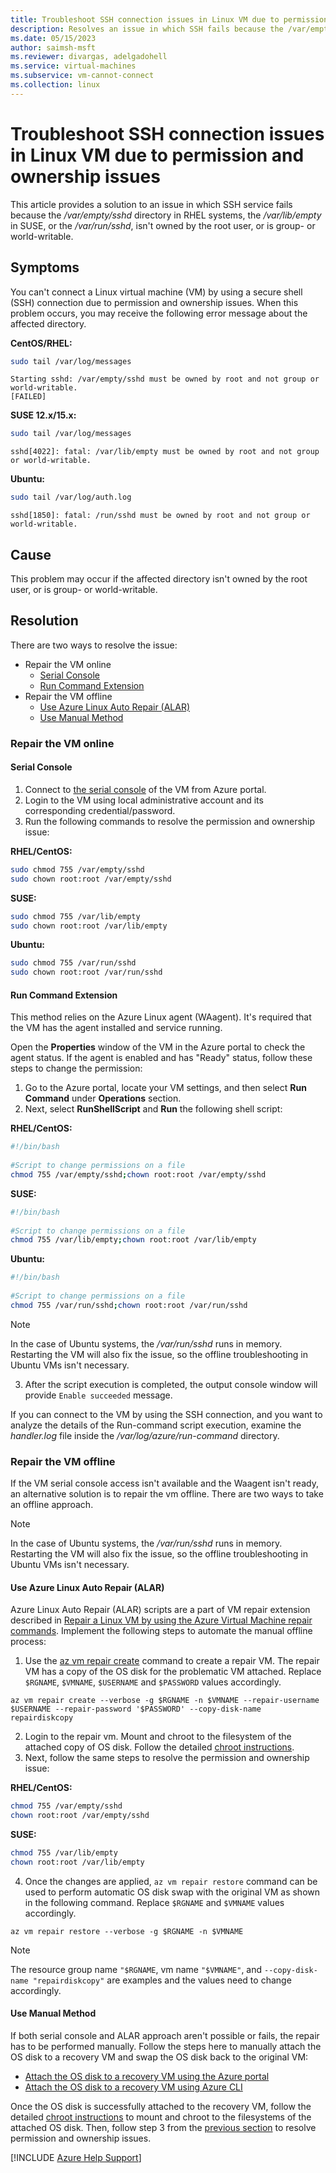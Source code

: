 ```yaml
---
title: Troubleshoot SSH connection issues in Linux VM due to permission and ownership issues 
description: Resolves an issue in which SSH fails because the /var/empty/sshd, or /var/lib/empty, or /var/run/sshd directory isn't owned by the root user, or is group- or world-writable.
ms.date: 05/15/2023
author: saimsh-msft
ms.reviewer: divargas, adelgadohell
ms.service: virtual-machines
ms.subservice: vm-cannot-connect
ms.collection: linux
---
```


# Troubleshoot SSH connection issues in Linux VM due to permission and ownership issues

This article provides a solution to an issue in which SSH service fails because the _/var/empty/sshd_ directory in RHEL systems, the _/var/lib/empty_ in SUSE, or the _/var/run/sshd_, isn't owned by the root user, or is group- or world-writable.

## Symptoms

You can't connect a Linux virtual machine (VM) by using a secure shell (SSH) connection due to permission and ownership issues. When this problem occurs, you may receive the following error message about the affected directory.

**CentOS/RHEL:**

```bash
sudo tail /var/log/messages
```

```output
Starting sshd: /var/empty/sshd must be owned by root and not group or world-writable.  
[FAILED]
```

**SUSE 12.x/15.x:**

```bash
sudo tail /var/log/messages
```

```output
sshd[4022]: fatal: /var/lib/empty must be owned by root and not group or world-writable.
```

**Ubuntu:**

```bash
sudo tail /var/log/auth.log
```

```output
sshd[1850]: fatal: /run/sshd must be owned by root and not group or world-writable.
```

## Cause

This problem may occur if the affected directory isn't owned by the root user, or is group- or world-writable.

## Resolution

There are two ways to resolve the issue:

* Repair the VM online
  * [Serial Console](#onlinetroubleshooting-serialconsole)
  * [Run Command Extension](#onlinetroubleshooting-runcommand)
* Repair the VM offline
  * [Use Azure Linux Auto Repair (ALAR)](#offlinetroubleshooting-repairvm)
  * [Use Manual Method](#offlinetroubleshooting-manualvm)

### <a id="onlinetroubleshooting"></a>Repair the VM online

#### <a id="onlinetroubleshooting-serialconsole"></a>Serial Console

1. Connect to [the serial console](./serial-console-linux.md) of the VM from Azure portal.
2. Login to the VM using local administrative account and its corresponding credential/password.
3. Run the following commands to resolve the permission and ownership issue:

**RHEL/CentOS:**

```bash
sudo chmod 755 /var/empty/sshd
sudo chown root:root /var/empty/sshd
```

**SUSE:**

```bash
sudo chmod 755 /var/lib/empty
sudo chown root:root /var/lib/empty
```

**Ubuntu:**

```bash
sudo chmod 755 /var/run/sshd
sudo chown root:root /var/run/sshd
```

#### <a id="onlinetroubleshooting-runcommand"></a>Run Command Extension

This method relies on the Azure Linux agent (WAagent). It's required that the VM has the agent installed and service running.

Open the **Properties** window of the VM in the Azure portal to check the agent status. If the agent is enabled and has "Ready" status, follow these steps to change the permission:

1. Go to the Azure portal, locate your VM settings, and then select **Run Command**  under **Operations** section.
2. Next, select **RunShellScript** and **Run** the following shell script:

**RHEL/CentOS:**

```bash
#!/bin/bash
    
#Script to change permissions on a file
chmod 755 /var/empty/sshd;chown root:root /var/empty/sshd
```

**SUSE:**

```bash
#!/bin/bash
    
#Script to change permissions on a file
chmod 755 /var/lib/empty;chown root:root /var/lib/empty
```

**Ubuntu:**

```bash
#!/bin/bash
    
#Script to change permissions on a file
chmod 755 /var/run/sshd;chown root:root /var/run/sshd
```

> [!NOTE]
> In the case of Ubuntu systems, the _/var/run/sshd_ runs in memory. Restarting the VM will also fix the issue, so the offline troubleshooting in Ubuntu VMs isn't necessary.

3. After the script execution is completed, the output console window will provide `Enable succeeded` message.

If you can connect to the VM by using the SSH connection, and you want to analyze the details of the Run-command script execution, examine the _handler.log_ file inside the _/var/log/azure/run-command_ directory.

### <a id="offlinetroubleshooting"></a>Repair the VM offline

If the VM serial console access isn't available and the Waagent isn't ready, an alternative solution is to repair the vm offline. There are two ways to take an offline approach.

> [!NOTE]
> In the case of Ubuntu systems, the _/var/run/sshd_ runs in memory. Restarting the VM will also fix the issue, so the offline troubleshooting in Ubuntu VMs isn't necessary.

#### <a id="offlinetroubleshooting-repairvm"></a>Use Azure Linux Auto Repair (ALAR)

Azure Linux Auto Repair (ALAR) scripts are a part of VM repair extension described in [Repair a Linux VM by using the Azure Virtual Machine repair commands](./repair-linux-vm-using-azure-virtual-machine-repair-commands.md).
Implement the following steps to automate the manual offline process:

1. Use the [az vm repair create](/cli/azure/vm/repair#az-vm-repair-create) command to create a repair VM. The repair VM has a copy of the OS disk for the problematic VM attached. Replace `$RGNAME`, `$VMNAME`, `$USERNAME` and `$PASSWORD` values accordingly.

```azurecli-interactive
az vm repair create --verbose -g $RGNAME -n $VMNAME --repair-username $USERNAME --repair-password '$PASSWORD' --copy-disk-name  repairdiskcopy
 ```

2. Login to the repair vm. Mount and chroot to the filesystem of the attached copy of OS disk. Follow the detailed [chroot instructions](./chroot-environment-linux.md).
3. Next, follow the same steps to resolve the permission and ownership issue:

**RHEL/CentOS:**

```bash
chmod 755 /var/empty/sshd
chown root:root /var/empty/sshd
```

**SUSE:**

```bash
chmod 755 /var/lib/empty
chown root:root /var/lib/empty
```

4. Once the changes are applied, `az vm repair restore` command can be used to perform automatic OS disk swap with the original VM as shown in the following command. Replace `$RGNAME` and `$VMNAME` values accordingly.

```azurecli-interactive
az vm repair restore --verbose -g $RGNAME -n $VMNAME
 ```

> [!Note]
>The resource group name `"$RGNAME`, vm name `"$VMNAME"`, and `--copy-disk-name "repairdiskcopy"` are examples and the values need to change accordingly.

#### <a id="offlinetroubleshooting-manualvm"></a>Use Manual Method

If both serial console and ALAR approach aren't possible or fails, the repair has to be performed manually. Follow the steps here to manually attach the OS disk to a recovery VM and swap the OS disk back to the original VM:

* [Attach the OS disk to a recovery VM using the Azure portal](./troubleshoot-recovery-disks-portal-linux.md)
* [Attach the OS disk to a recovery VM using Azure CLI](./troubleshoot-recovery-disks-linux.md)

Once the OS disk is successfully attached to the recovery VM, follow the detailed [chroot instructions](./chroot-environment-linux.md) to mount and chroot to the filesystems of the attached OS disk. Then, follow step 3 from the [previous section](#offlinetroubleshooting-repairvm) to resolve permission and ownership issues.

[!INCLUDE [Azure Help Support](../../includes/azure-help-support.md)]
